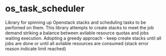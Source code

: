 # os_task_scheduler
Library for spinning up Openstack stacks and scheduling tasks to be perfomed on them. This library attempts to create stacks to meet the job demand striking a balance between avilable resource quotas and jobs waiting execution. Adopting a greedy approach - keep create stacks until all jobs are done or until all avilable resources are consumed (stack error reason indicate limit reached)